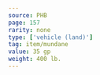 ```yaml
---
source: PHB
page: 157
rarity: none
type: ['vehicle (land)']
tag: item/mundane
value: 35 gp
weight: 400 lb.
---
```


